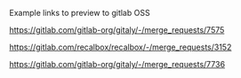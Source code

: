 
Example links to preview to gitlab OSS

https://gitlab.com/gitlab-org/gitaly/-/merge_requests/7575

https://gitlab.com/recalbox/recalbox/-/merge_requests/3152

https://gitlab.com/gitlab-org/gitaly/-/merge_requests/7736
